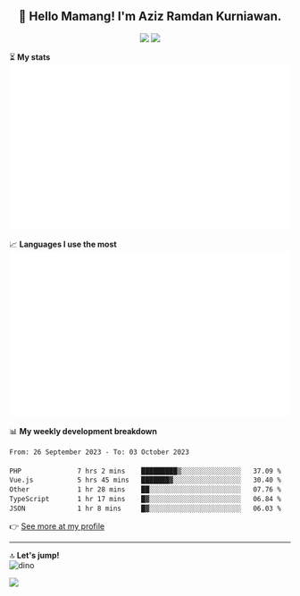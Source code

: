 <h2 align="center">👋 Hello Mamang! I'm Aziz Ramdan Kurniawan.</h2>  
<p align="center">
  <img src="https://komarev.com/ghpvc/?username=azizramdan">
  <img src="https://wakatime.com/badge/user/90056fa0-4c31-4eca-954e-2a3ac05896f9.svg">
</p>
    
⏳ **My stats**  
![](https://raw.githubusercontent.com/azizramdan/github-stats/master/generated/overview.svg#gh-dark-mode-only)

📈 **Languages I use the most**  
![](https://raw.githubusercontent.com/azizramdan/github-stats/master/generated/languages.svg#gh-dark-mode-only)

📊 **My weekly development breakdown**
<!--START_SECTION:waka-->

```txt
From: 26 September 2023 - To: 03 October 2023

PHP              7 hrs 2 mins    █████████▒░░░░░░░░░░░░░░░   37.09 %
Vue.js           5 hrs 45 mins   ███████▓░░░░░░░░░░░░░░░░░   30.40 %
Other            1 hr 28 mins    ██░░░░░░░░░░░░░░░░░░░░░░░   07.76 %
TypeScript       1 hr 17 mins    █▓░░░░░░░░░░░░░░░░░░░░░░░   06.84 %
JSON             1 hr 8 mins     █▓░░░░░░░░░░░░░░░░░░░░░░░   06.03 %
```

<!--END_SECTION:waka-->
👉 [See more at my profile](https://wakatime.com/@azizramdan)
***
🔝 **Let's jump!**  
![dino](https://raw.githubusercontent.com/azizramdan/azizramdan/master/dino.gif)  

![](https://hit.yhype.me/github/profile?user_id=27954794)
